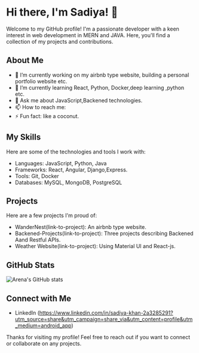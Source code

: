 # Hi there, I'm Sadiya! 👋

Welcome to my GitHub profile! I'm a passionate developer with a keen interest in   web development in MERN and JAVA. Here, you'll find a collection of my projects and contributions.

## About Me

- 🔭 I’m currently working on my airbnb type website, building a personal portfolio website etc.
- 🌱 I’m currently learning  React, Python, Docker,deep learning ,python etc.
- 💬 Ask me about JavaScript,Backened technologies.
- 📫 How to reach me: 
- ⚡ Fun fact: like a coconut.

## My Skills

Here are some of the technologies and tools I work with:

- Languages:  JavaScript, Python, Java
- Frameworks:  React, Angular, Django,Express.
- Tools:  Git, Docker
- Databases: MySQL, MongoDB, PostgreSQL

## Projects

Here are a few projects I'm proud of:

- WanderNest(link-to-project): An airbnb type website.
- Backened-Projects(link-to-project): Three projects describing Backened Aand Restful APIs.
- Weather Website(link-to-project): Using Material UI and React-js.

## GitHub Stats

![Arena's GitHub stats](https://github-readme-stats.vercel.app/api?username=missarena&show_icons=true&theme=radical)

## Connect with Me

- LinkedIn (https://www.linkedin.com/in/sadiya-khan-2a3285291?utm_source=share&utm_campaign=share_via&utm_content=profile&utm_medium=android_app)


Thanks for visiting my profile! Feel free to reach out if you want to connect or collaborate on any projects.
